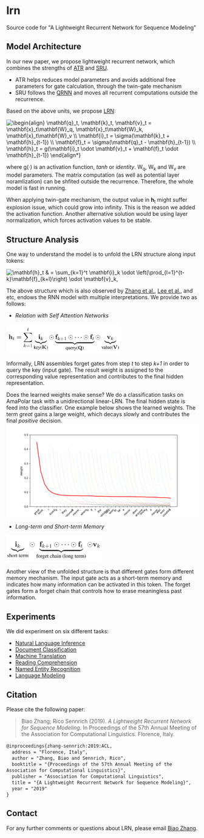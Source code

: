 # lrn
Source code for "A Lightweight Recurrent Network for Sequence Modeling"


## Model Architecture
In our new paper, we propose lightweight recurrent network, which combines the strengths of 
[ATR](https://arxiv.org/abs/1810.12546) and [SRU](https://arxiv.org/abs/1709.02755). 

* ATR helps reduces model parameters and avoids additional free parameters for gate calculation, through the twin-gate
mechanism
* SRU follows the [QRNN](https://arxiv.org/abs/1611.01576) and moves all recurrent computations outside the recurrence.

Based on the above units, we propose [LRN](xxx):

<img src="https://latex.codecogs.com/svg.latex?\begin{align*}&space;\mathbf{q}_t,&space;\mathbf{k}_t,&space;\mathbf{v}_t&space;=&space;\mathbf{x}_t\mathbf{W}_q,&space;\mathbf{x}_t\mathbf{W}_k,&space;\mathbf{x}_t\mathbf{W}_v&space;\\&space;\mathbf{i}_t&space;=&space;\sigma(\mathbf{k}_t&space;&plus;&space;\mathbf{h}_{t-1})&space;\\&space;\mathbf{f}_t&space;=&space;\sigma(\mathbf{q}_t&space;-&space;\mathbf{h}_{t-1})&space;\\&space;\mathbf{h}_t&space;=&space;g(\mathbf{i}_t&space;\odot&space;\mathbf{v}_t&space;&plus;&space;\mathbf{f}_t&space;\odot&space;\mathbf{h}_{t-1})&space;\end{align}" title="\begin{align} \mathbf{q}_t, \mathbf{k}_t, \mathbf{v}_t = \mathbf{x}_t\mathbf{W}_q, \mathbf{x}_t\mathbf{W}_k, \mathbf{x}_t\mathbf{W}_v \\ \mathbf{i}_t = \sigma(\mathbf{k}_t + \mathbf{h}_{t-1}) \\ \mathbf{f}_t = \sigma(\mathbf{q}_t - \mathbf{h}_{t-1}) \\ \mathbf{h}_t = g(\mathbf{i}_t \odot \mathbf{v}_t + \mathbf{f}_t \odot \mathbf{h}_{t-1}) \end{align*}"/>

where g(&middot;) is an activation function, *tanh* or *identity*. W<sub>q</sub>, W<sub>k</sub> and W<sub>v</sub> 
are model parameters. The matrix computation (as well as potential layer noramlization) can be shfited outside the 
recurrence. Therefore, the whole model is fast in running.

When applying twin-gate mechanism, the output value in **h**<sub>t</sub> might suffer explosion issue, 
which could grow into infinity. This is the reason we added the activation function. Another alternative solution
would be using layer normalization, which forces activation values to be stable.

## Structure Analysis
One way to understand the model is to unfold the LRN structure along input tokens:

<img src="https://latex.codecogs.com/svg.latex?\mathbf{h}_t&space;&&space;=&space;\sum_{k=1}^t&space;\mathbf{i}_k&space;\odot&space;\left(\prod_{l=1}^{t-k}\mathbf{f}_{k&plus;l}\right)&space;\odot&space;\mathbf{v}_k," title="\mathbf{h}_t & = \sum_{k=1}^t \mathbf{i}_k \odot \left(\prod_{l=1}^{t-k}\mathbf{f}_{k+l}\right) \odot \mathbf{v}_k,"/>

The above structure which is also observed by [Zhang et al.](https://arxiv.org/abs/1810.12546), [Lee et al.](https://arxiv.org/abs/1705.07393), 
and etc, endows the RNN model with multiple interpretations. We provide two as follows:

* *Relation with Self Attention Networks*
<img src="figures/san_corr.png" width=300 />

Informally, LRN assembles forget gates from step *t* to step *k+1* in order to query the key (input gate). The result 
weight is assigned to the corresponding value representation and contributes to the final hidden representation.

Does the learned weights make sense? We do a classification tasks on AmaPolar task with a unidirectional linear-LRN.
The final hidden state is feed into the classifier. One example below shows the learned weights. The term *great* gains
a large weight, which decays slowly and contributes the final *positive* decision.
<img src="figures/memory.png"  width=500 />

* *Long-term and Short-term Memory*
<img src="figures/ls_mem.png"  width=250 />

Another view of the unfolded structure is that different gates form different memory mechanism. The input gate acts as
a short-term memory and indicates how many information can be activated in this token. The forget gates form a forget
chain that controls how to erase meaningless past information.

## Experiments 

We did experiment on six different tasks:
* [Natural Language Inference](nli/README.md)
* [Document Classification](doc/README.md)
* [Machine Translation](mt/README.md)
* [Reading Comprehension](rc/README.md)
* [Named Entity Recognition](ner/README.md)
* [Language Modeling](lm/README.md)


## Citation

Please cite the following paper:
> Biao Zhang; Rico Sennrich (2019). *A Lightweight Recurrent Network for Sequence Modeling*. 
In Proceedings of the 57th Annual Meeting of the Association for Computational Linguistics. Florence, Italy.

```
@inproceedings{zhang-sennrich:2019:ACL,
  address = "Florence, Italy",
  author = "Zhang, Biao and Sennrich, Rico",
  booktitle = "{Proceedings of the 57th Annual Meeting of the Association for Computational Linguistics}",
  publisher = "Association for Computational Linguistics",
  title = "{A Lightweight Recurrent Network for Sequence Modeling}",
  year = "2019"
}
```

## Contact

For any further comments or questions about LRN, please email <a href="mailto:b.zhang@ed.ac.uk">Biao Zhang</a>.